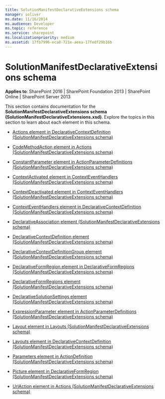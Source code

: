 ```yaml
---
title: SolutionManifestDeclarativeExtensions schema
manager: soliver
ms.date: 11/16/2014
ms.audience: Developer
ms.topic: reference
ms.service: sharepoint
ms.localizationpriority: medium
ms.assetid: 17fb7996-eca8-721e-aeea-17fedf29b16b
---
```


# SolutionManifestDeclarativeExtensions schema

**Applies to**: SharePoint 2016 | SharePoint Foundation 2013 | SharePoint Online | SharePoint Server 2013

This section contains documentation for the **SolutionManifestDeclarativeExtensions schema (SolutionManifestDeclarativeExtensions.xsd)**. Explore the topics in this section to learn about each element in this schema.

- [Actions element in DeclarativeContextDefinition (SolutionManifestDeclarativeExtensions schema)](actions-element-in-declarativecontextdefinition-solutionmanifestdeclarativeexten.md)

- [CodeMethodAction element in Actions (SolutionManifestDeclarativeExtensions schema)](codemethodaction-element-in-actions-solutionmanifestdeclarativeextensions-schema.md)

- [ConstantParameter element in ActionParameterDefinitions (SolutionManifestDeclarativeExtensions schema)](constantparameter-element-in-actionparameterdefinitions-solutionmanifestdeclarat.md)

- [ContextActivated element in ContextEventHandlers (SolutionManifestDeclarativeExtensions schema)](contextactivated-element-in-contexteventhandlers-solutionmanifestdeclarativeexte.md)

- [ContextDeactivated element in ContextEventHandlers (SolutionManifestDeclarativeExtensions schema)](contextdeactivated-element-in-contexteventhandlers-solutionmanifestdeclarativeex.md)

- [ContextEventHandlers element in DeclarativeContextDefinition (SolutionManifestDeclarativeExtensions schema)](contexteventhandlers-element-in-declarativecontextdefinition-solutionmanifestdec.md)

- [DeclarativeAssociation element (SolutionManifestDeclarativeExtensions schema)](declarativeassociation-element-solutionmanifestdeclarativeextensions-schema.md)

- [DeclarativeContextDefinition element (SolutionManifestDeclarativeExtensions schema)](declarativecontextdefinition-element-solutionmanifestdeclarativeextensions-schem.md)

- [DeclarativeContextDefinitionGroup element (SolutionManifestDeclarativeExtensions schema)](declarativecontextdefinitiongroup-element-solutionmanifestdeclarativeextensions.md)

- [DeclarativeFormRegion element in DeclarativeFormRegions (SolutionManifestDeclarativeExtensions schema)](declarativeformregion-element-in-declarativeformregions-solutionmanifestdeclarat.md)

- [DeclarativeFormRegions element (SolutionManifestDeclarativeExtensions schema)](declarativeformregions-element-solutionmanifestdeclarativeextensions-schema.md)

- [DeclarativeSolutionSettings element (SolutionManifestDeclarativeExtensions schema)](declarativesolutionsettings-element-solutionmanifestdeclarativeextensions-schema.md)

- [ExpressionParameter element in ActionParameterDefinitions (SolutionManifestDeclarativeExtensions schema)](expressionparameter-element-in-actionparameterdefinitions-solutionmanifestdeclar.md)

- [Layout element in Layouts (SolutionManifestDeclarativeExtensions schema)](layout-element-in-layouts-solutionmanifestdeclarativeextensions-schema.md)

- [Layouts element in DeclarativeContextDefinition (SolutionManifestDeclarativeExtensions schema)](layouts-element-in-declarativecontextdefinition-solutionmanifestdeclarativeexten.md)

- [Parameters element in ActionDefinition (SolutionManifestDeclarativeExtensions schema)](parameters-element-in-actiondefinition-solutionmanifestdeclarativeextensions-sch.md)

- [Picture element in DeclarativeFormRegion (SolutionManifestDeclarativeExtensions schema)](picture-element-in-declarativeformregion-solutionmanifestdeclarativeextensions-s.md)

- [UrlAction element in Actions (SolutionManifestDeclarativeExtensions schema)](urlaction-element-in-actions-solutionmanifestdeclarativeextensions-schema.md)








